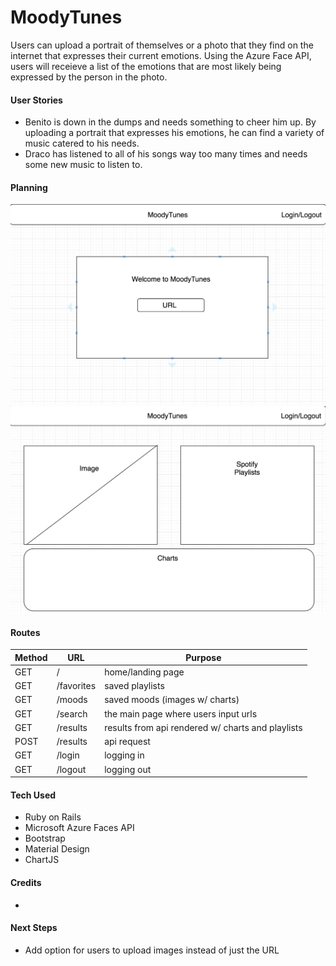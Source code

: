 # MoodyTunes #

Users can upload a portrait of themselves or a photo that they find on the internet that expresses their current emotions. Using the Azure Face API, users will receieve a list of the emotions that are most likely being expressed by the person in the photo.

#### User Stories ####
* Benito is down in the dumps and needs something to cheer him up. By uploading a portrait that expresses his emotions, he can find a variety of music catered to his needs.
* Draco has listened to all of his songs way too many times and needs some new music to listen to.

#### Planning ####

![Alt text](public/screen1.png)
![Alt text](public/screen2.png)

#### Routes ####

Method | URL | Purpose
------ | --- | -------
GET | / | home/landing page
GET | /favorites | saved playlists
GET | /moods | saved moods (images w/ charts)
GET | /search | the main page where users input urls
GET | /results | results from api rendered w/ charts and playlists
POST | /results | api request
GET | /login | logging in
GET | /logout | logging out

#### Tech Used ####
* Ruby on Rails
* Microsoft Azure Faces API
* Bootstrap
* Material Design
* ChartJS

#### Credits ####
* 

#### Next Steps ####
* Add option for users to upload images instead of just the URL